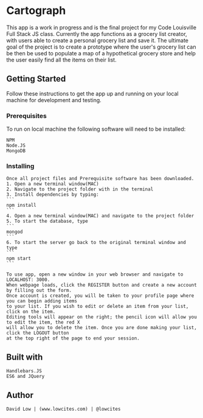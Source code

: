 # Cartograph

This app is a work in progress and is the final project for my Code Louisville Full Stack JS
class. Currently the app functions as a grocery list creator, with users able to create a personal
grocery list and save it. The ultimate goal of the project is to create a prototype where the
user's grocery list can be then be used to populate a map of a hypothetical grocery store and 
help the user easily find all the items on their list.

## Getting Started

Follow these instructions to get the app up and running on your local machine for development and testing.

### Prerequisites

To run on local machine the following software will need to be installed:
	
	NPM
	Node.JS
	MongoDB
	

### Installing
	Once all project files and Prerequisite software has been downloaded.
	1. Open a new terminal window(MAC)
	2. Navigate to the project folder with in the terminal
	3. Install dependencies by typing: 
	```
	npm install 
	```
	4. Open a new terminal window(MAC) and navigate to the project folder
	5. To start the database, type
	```
	mongod
	```
	6. To start the server go back to the original terminal window and type 
	```
	npm start
	```

	To use app, open a new window in your web browser and navigate to LOCALHOST: 3000.
	When webpage loads, click the REGISTER button and create a new account by filling out the form.
	Once account is created, you will be taken to your profile page where you can begin adding items
	to your list. If you wish to edit or delete an item from your list, click on the item. 
	Editing tools will appear on the right; the pencil icon will allow you to edit the item, the red X
	will allow you to delete the item. Once you are done making your list, click the LOGOUT button
	at the top right of the page to end your session.

## Built with
	Handlebars.JS
	ES6 and JQuery

## Author
	David Low | (www.lowcites.com) | @lowcites